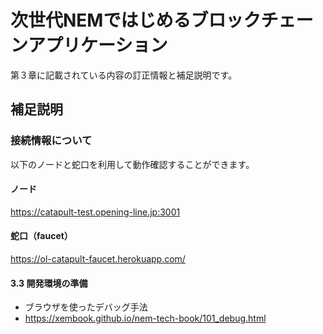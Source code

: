 # 次世代NEMではじめるブロックチェーンアプリケーション
第３章に記載されている内容の訂正情報と補足説明です。

## 補足説明

### 接続情報について

以下のノードと蛇口を利用して動作確認することができます。
#### ノード
https://catapult-test.opening-line.jp:3001
#### 蛇口（faucet）
https://ol-catapult-faucet.herokuapp.com/

#### 3.3 開発環境の準備

- ブラウザを使ったデバッグ手法
- https://xembook.github.io/nem-tech-book/101_debug.html
